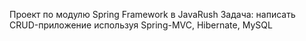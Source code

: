 Проект по модулю Spring Framework в JavaRush
Задача: написать CRUD-приложение используя Spring-MVC, Hibernate, MySQL